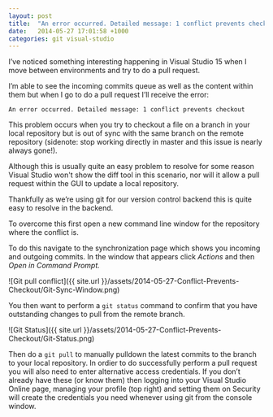 ```yaml
---
layout: post
title:  "An error occurred. Detailed message: 1 conflict prevents checkout when doing a GIT pull request in Visual Studio"
date:   2014-05-27 17:01:58 +1000
categories: git visual-studio
---
```

I’ve noticed something interesting happening in Visual Studio 15 when I move between environments and try to do a pull request.

I’m able to see the incoming commits queue as well as the content within them but when I go to do a pull request I’ll receive the error:
```
An error occurred. Detailed message: 1 conflict prevents checkout
```

This problem occurs when you try to checkout a file on a branch in your local repository but is out of sync with the same branch on the remote repository (sidenote: stop working directly in master and this issue is nearly always gone!).

Although this is usually quite an easy problem to resolve for some reason Visual Studio won't show the diff tool in this scenario, nor will it allow a pull request within the GUI to update a local repository.

Thankfully as we’re using git for our version control backend this is quite easy to resolve in the backend.

To overcome this first open a new command line window for the repository where the conflict is.

To do this navigate to the synchronization page which shows you incoming and outgoing commits. In the window that appears click _Actions_ and then _Open in Command Prompt._

![Git pull conflict]({{ site.url }}/assets/2014-05-27-Conflict-Prevents-Checkout/Git-Sync-Window.png)

You then want to perform a ```git status``` command to confirm that you have outstanding changes to pull from the remote branch.

![Git Status]({{ site.url }}/assets/2014-05-27-Conflict-Prevents-Checkout/Git-Status.png)
  
Then do a ```git pull``` to manually pulldown the latest commits to the branch to your local repository. In ordier to do successfully perform a pull request you will also need to enter alternative access credentials. If you don’t already have these (or know them) then logging into your Visual Studio Online page, managing your profile (top right) and setting them on Security will create the credentials you need whenever using git from the console window.
